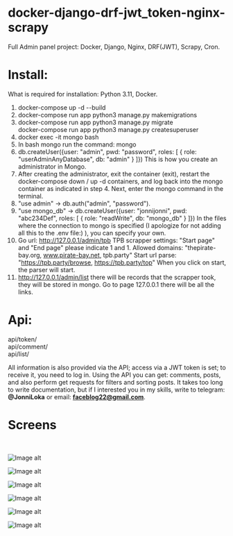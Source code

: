 # docker-django-drf-jwt_token-nginx-scrapy
Full Admin panel project: Docker, Django, Nginx, DRF(JWT), Scrapy, Cron.

<h1>Install:</h1>
What is required for installation: Python 3.11, Docker.

1. docker-compose up -d --build<br>
2. docker-compose run app python3 manage.py makemigrations<br>
3. docker-compose run app python3 manage.py migrate<br>
docker-compose run app python3 manage.py createsuperuser<br>
4. docker exec -it mongo bash<br>
5. In bash mongo run the command: mongo<br>
6. db.createUser({user: "admin", pwd: "password", roles: [ { role: "userAdminAnyDatabase", db: "admin" } ]})
This is how you create an administrator in Mongo.<br>
7. After creating the administrator, exit the container (exit), restart the docker-compose down / up -d containers, and log back into the mongo container as indicated in step 4. Next, enter the mongo command in the terminal.<br>
8. "use admin" -> db.auth("admin", "password").<br>
9. "use mongo_db" -> db.createUser({user: "jonnijonni", pwd: "abc234Def", roles: [ { role: "readWrite", db: "mongo_db" } ]})
In the files where the connection to mongo is specified (I apologize for not adding all this to the .env file:) ), you can specify your own.<br>
10. Go url: http://127.0.0.1/admin/tpb
TPB scrapper settings: "Start page" and "End page" please indicate 1 and 1.
Allowed domains: "thepirate-bay.org, www.pirate-bay.net, tpb.party"
Start url parse: "https://tpb.party/browse, https://tpb.party/top"
When you click on start, the parser will start.<br>
10. http://127.0.0.1/admin/list there will be records that the scrapper took, they will be stored in mongo.
Go to page 127.0.0.1 there will be all the links.<br>

<h1>Api:</h1>
api/token/ <br>
api/comment/<br>
api/list/<br>

All information is also provided via the API; access via a JWT token is set; to receive it, you need to log in. Using the API you can get: comments, posts, and also perform get requests for filters and sorting posts. It takes too long to write documentation, but if I interested you in my skills, write to telegram: <b>@JonniLoka</b> or email: <b>faceblog22@gmail.com</b>.
<br>
<h1>Screens</h1>
<br>

![Image alt](https://github.com/sos-puhaev/docker-django-drf-nginx-scrapy/blob/main/image1.png)

![Image alt](https://github.com/sos-puhaev/docker-django-drf-nginx-scrapy/blob/main/image2.png)

![Image alt](https://github.com/sos-puhaev/docker-django-drf-nginx-scrapy/blob/main/image3.png)

![Image alt](https://github.com/sos-puhaev/docker-django-drf-nginx-scrapy/blob/main/image4.png)

![Image alt](https://github.com/sos-puhaev/docker-django-drf-nginx-scrapy/blob/main/image5.png)

![Image alt](https://github.com/sos-puhaev/docker-django-drf-nginx-scrapy/blob/main/image6.png)
